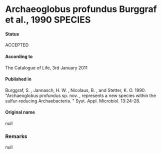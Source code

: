 # Archaeoglobus profundus Burggraf et al., 1990 SPECIES

#### Status
ACCEPTED

#### According to
The Catalogue of Life, 3rd January 2011

#### Published in
Burggraf, S. , Jannasch, H. W. , Nicolaus, B. , and Stetter, K. O. 1990. "Archaeoglobus profundus sp. nov. , represents a new species within the sulfur-reducing Archaebacteria. " Syst. Appl. Microbiol. 13:24-28.

#### Original name
null

### Remarks
null